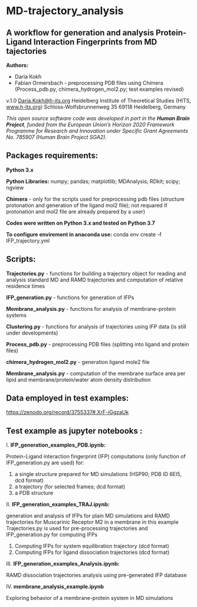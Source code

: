 # MD-trajectory_analysis
## A workflow for generation and analysis Protein-Ligand Interaction Fingerprints from MD tajectories


__Authors:__

* Daria Kokh
* Fabian Ormersbach - preprocessing PDB files using Chimera (Process_pdb.py, chimera_hydrogen_mol2.py; test examples revised) 

v.1.0
Daria.Kokh@h-its.org
Heidelberg Institute of Theoretical Studies (HITS, www.h-its.org)
Schloss-Wolfsbrunnenweg 35
69118 Heidelberg, Germany
    

*This open source software code was developed in part in the __Human Brain Project__, funded from the European Union’s Horizon 2020 Framework Programme for Research and Innovation under Specific Grant Agreements  No. 785907 (Human Brain Project  SGA2).*

## __Packages requirements:__
__Python 3.x__

__Python Libraries:__ numpy;    pandas;  matplotlib;  MDAnalysis;  RDkit;   scipy; ngview

__Chimera__ - only for the scripts used for preprocessing pdb files (structure protonation and generation of the ligand mol2 file); not requared if protonation and mol2 file are already prepared by a user)
    
__Codes were written on Python 3.x and tested on Python 3.7__

__To configure envirement in anaconda use:__
conda env create -f IFP_trajectory.yml



## Scripts:


__Trajectories.py__  - functions for building a trajectory object for reading and analysis standard MD and RAMD trajectories and computation of relative residence times

__IFP_generation.py__  -  functions for generation of IFPs

__Membrane_analysis.py__ - functions for analysis of membrane-protein systems 

__Clustering.py__   - functions for analysis of trajectories using IFP data   (is still under developments)

__Process_pdb.py__   - preprocessing PDB files (splitting into ligand and protein files)

__chimera_hydrogen_mol2.py__  - generation ligand mole2 file

__Membrane_analysis.py__ - computation of the membrane surface area per lipid and membrane/protein/water atom density distribution  


## Data employed in test examples: 
https://zenodo.org/record/3755337#.XrF-iGgzaUk
       
## Test example as jupyter notebooks :

I. __IFP_generation_examples_PDB.ipynb:__

Protein-Ligand interaction fingerprint (IFP) computations (only function of IFP_generation.py are used) for:
   1. a single structure prepared for MD simulations (HSP90; PDB ID 6EI5, dcd format)
   2. a trajectory (for selected frames; dcd format)
   3. a PDB structure

II. __IFP_generation_examples_TRAJ.ipynb:__ 

generation and analysis of  IFPs for plain MD simulations and RAMD trajectories for Muscarinic Receptor M2 in a membrane
in this example Trajectories.py is used for pre-processing trajectories and  IFP_generation.py for computing IFPs
   1. Computing IFPs for system equilibration trajectory (dcd format)
   3. Computing IFPs for ligand dissociation trajectories (dcd format)

III. __IFP_generation_examples_Analysis.ipynb:__ 

RAMD dissociation trajectories analysis using pre-generated IFP database 

   
IV. __membrane_analysis_example.ipynb__

Exploring behavior of a membrane-protein system in MD simulations

